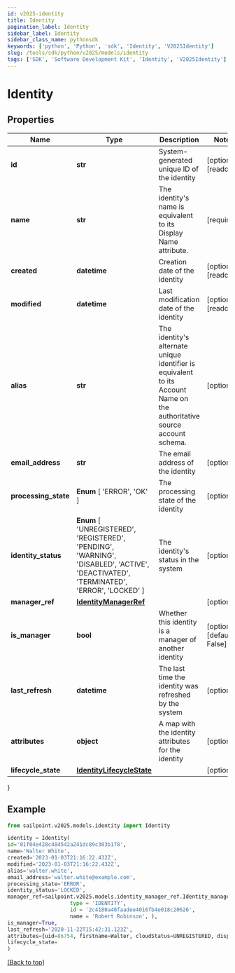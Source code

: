 ```yaml
---
id: v2025-identity
title: Identity
pagination_label: Identity
sidebar_label: Identity
sidebar_class_name: pythonsdk
keywords: ['python', 'Python', 'sdk', 'Identity', 'V2025Identity'] 
slug: /tools/sdk/python/v2025/models/identity
tags: ['SDK', 'Software Development Kit', 'Identity', 'V2025Identity']
---
```


# Identity


## Properties

Name | Type | Description | Notes
------------ | ------------- | ------------- | -------------
**id** | **str** | System-generated unique ID of the identity | [optional] [readonly] 
**name** | **str** | The identity's name is equivalent to its Display Name attribute. | [required]
**created** | **datetime** | Creation date of the identity | [optional] [readonly] 
**modified** | **datetime** | Last modification date of the identity | [optional] [readonly] 
**alias** | **str** | The identity's alternate unique identifier is equivalent to its Account Name on the authoritative source account schema. | [optional] 
**email_address** | **str** | The email address of the identity | [optional] 
**processing_state** |  **Enum** [  'ERROR',    'OK' ] | The processing state of the identity | [optional] 
**identity_status** |  **Enum** [  'UNREGISTERED',    'REGISTERED',    'PENDING',    'WARNING',    'DISABLED',    'ACTIVE',    'DEACTIVATED',    'TERMINATED',    'ERROR',    'LOCKED' ] | The identity's status in the system | [optional] 
**manager_ref** | [**IdentityManagerRef**](identity-manager-ref) |  | [optional] 
**is_manager** | **bool** | Whether this identity is a manager of another identity | [optional] [default to False]
**last_refresh** | **datetime** | The last time the identity was refreshed by the system | [optional] 
**attributes** | **object** | A map with the identity attributes for the identity | [optional] 
**lifecycle_state** | [**IdentityLifecycleState**](identity-lifecycle-state) |  | [optional] 
}

## Example

```python
from sailpoint.v2025.models.identity import Identity

identity = Identity(
id='01f04e428c484542a241dc89c303b178',
name='Walter White',
created='2023-01-03T21:16:22.432Z',
modified='2023-01-03T21:16:22.432Z',
alias='walter.white',
email_address='walter.white@example.com',
processing_state='ERROR',
identity_status='LOCKED',
manager_ref=sailpoint.v2025.models.identity_manager_ref.Identity_managerRef(
                    type = 'IDENTITY', 
                    id = '2c4180a46faadee4016fb4e018c20626', 
                    name = 'Robert Robinson', ),
is_manager=True,
last_refresh='2020-11-22T15:42:31.123Z',
attributes={uid=86754, firstname=Walter, cloudStatus=UNREGISTERED, displayName=Walter White, identificationNumber=86754, lastSyncDate=1470348809380, email=walter.white@example.com, lastname=White},
lifecycle_state=
)

```
[[Back to top]](#) 

